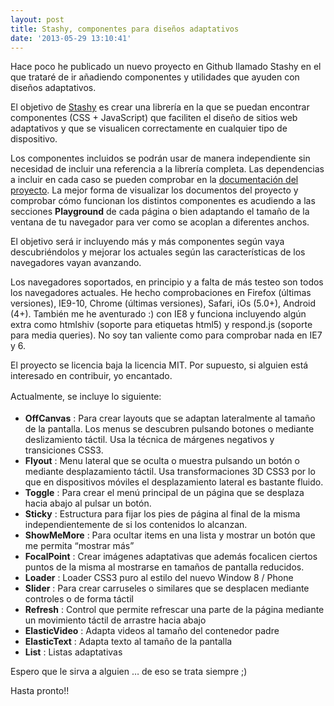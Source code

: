 ```yaml
---
layout: post
title: Stashy, componentes para diseños adaptativos
date: '2013-05-29 13:10:41'
---
```



Hace poco he publicado un nuevo proyecto en Github llamado Stashy en el que trataré de ir añadiendo componentes y utilidades que ayuden con diseños adaptativos.

El objetivo de [Stashy](https://github.com/yagopv/stashy "Stashy") es crear una librería en la que se puedan encontrar componentes (CSS + JavaScript) que faciliten el diseño de sitios web adaptativos y que se visualicen correctamente en cualquier tipo de dispositivo.

Los componentes incluidos se podrán usar de manera independiente sin necesidad de incluir una referencia a la librería completa. Las dependencias a incluir en cada caso se pueden comprobar en la [documentación del proyecto](http://stashy.azurewebsites.net "Stashy"). La mejor forma de visualizar los documentos del proyecto y comprobar cómo funcionan los distintos componentes es acudiendo a las secciones **Playground** de cada página o bien adaptando el tamaño de la ventana de tu navegador para ver como se acoplan a diferentes anchos.

El objetivo será ir incluyendo más y más componentes según vaya descubriéndolos y mejorar los actuales según las características de los navegadores vayan avanzando.

Los navegadores soportados, en principio y a falta de más testeo son todos los navegadores actuales. He hecho comprobaciones en Firefox (últimas versiones), IE9-10, Chrome (últimas versiones), Safari, iOs (5.0+), Android (4+). También me he aventurado :) con IE8 y funciona incluyendo algún extra como htmlshiv (soporte para etiquetas html5) y respond.js (soporte para media queries). No soy tan valiente como para comprobar nada en IE7 y 6.

El proyecto se licencia baja la licencia MIT. Por supuesto, si alguien está interesado en contribuir, yo encantado.

<span style="font-size: 1em; line-height: 1.6em;">Actualmente, se incluye lo siguiente:</span>

- **OffCanvas** : Para crear layouts que se adaptan lateralmente al tamaño de la pantalla. Los menus se descubren pulsando botones o mediante deslizamiento táctil. Usa la técnica de márgenes negativos y transiciones CSS3.
- **Flyout** : Menu lateral que se oculta o muestra pulsando un botón o mediante desplazamiento táctil. Usa transformaciones 3D CSS3 por lo que en dispositivos móviles el desplazamiento lateral es bastante fluido.
- **Toggle** : Para crear el menú principal de un página que se desplaza hacia abajo al pulsar un botón.
- **Sticky** : Estructura para fijar los pies de página al final de la misma independientemente de si los contenidos lo alcanzan.
- **ShowMeMore** : Para ocultar items en una lista y mostrar un botón que me permita “mostrar más”
- **FocalPoint** : Crear imágenes adaptativas que además focalicen ciertos puntos de la misma al mostrarse en tamaños de pantalla reducidos.
- **Loader** : Loader CSS3 puro al estilo del nuevo Window 8 / Phone
- **Slider** : Para crear carruseles o similares que se desplacen mediante controles o de forma táctil
- **Refresh** : <span>Control que permite refrescar una parte de la página mediante un movimiento táctil de arrastre hacia abajo</span>
- <span>**ElasticVideo** : <span>Adapta videos al tamaño del contenedor padre</span></span>
- <span><span>**ElasticText** : <span>Adapta texto al tamaño de la pantalla</span></span></span>
- <span><span><span>**List** : <span>Listas adaptativas</span></span></span></span>

Espero que le sirva a alguien … de eso se trata siempre ;)

Hasta pronto!!


